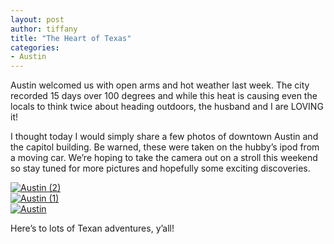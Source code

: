 ```yaml
---
layout: post
author: tiffany
title: "The Heart of Texas"
categories: 
- Austin
---
```


Austin welcomed us with open arms and hot weather last week. The city recorded 15 days over 100 degrees and while this heat is causing even the locals to think twice about heading outdoors, the husband and I are LOVING it!

I thought today I would simply share a few photos of downtown Austin and the capitol building. Be warned, these were taken on the hubby’s ipod from a moving car. We’re hoping to take the camera out on a stroll this weekend so stay tuned for more pictures and hopefully some exciting discoveries.

[![Austin (2)](jekyll_uploads/2013/08/Austin-2-575x410.jpg)](http://www.sweetpeonies.com/2013/08/the-heart-of-texas/austin-2/)  
[![Austin (1)](jekyll_uploads/2013/08/Austin-1-575x411.jpg)](http://www.sweetpeonies.com/2013/08/the-heart-of-texas/austin-1/)  
[![Austin](jekyll_uploads/2013/08/Austin-575x431.jpg)](http://www.sweetpeonies.com/2013/08/the-heart-of-texas/austin/)

Here’s to lots of Texan adventures, y’all!